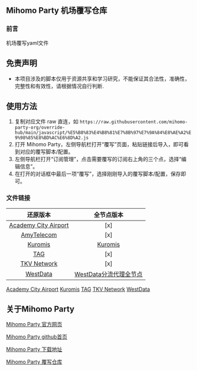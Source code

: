 ## Mihomo Party 机场覆写仓库

### 前言

机场覆写yaml文件

## 免责声明

- 本项目涉及的脚本仅用于资源共享和学习研究，不能保证其合法性，准确性，完整性和有效性，请根据情况自行判断.

## 使用方法

1. 复制对应文件 raw 直连，如 `https://raw.githubusercontent.com/mihomo-party-org/override-hub/main/javascript/%E5%B8%83%E4%B8%81%E7%8B%97%E7%9A%84%E8%AE%A2%E9%98%85%E8%BD%AC%E6%8D%A2.js`
2. 打开 Mihomo Party，左侧导航栏打开“覆写”页面，粘贴链接后导入，即可看到对应的覆写脚本/配置。
3. 左侧导航栏打开“订阅管理”，点击需要覆写的订阅右上角的三个点，选择“编辑信息”。
4. 在打开的对话框中最后一项“覆写”，选择刚刚导入的覆写脚本/配置，保存即可。

### 文件链接

| 还原版本 | 全节点版本 | 
|    :---:     |     :---:      |
|[Academy City Airport](https://raw.githubusercontent.com/xi11-ov/mihomo_party-overwrite_file/main/yaml/Academy%20City%20Airport/Academy%20City%20Airport.yaml)|[x]|
|[AmyTelecom](https://raw.githubusercontent.com/xi11-ov/mihomo_party-overwrite_file/main/yaml/AmyTelecom/AmyTelecom.yaml)|[x]|
|[Kuromis](https://raw.githubusercontent.com/xi11-ov/mihomo_party-overwrite_file/main/yaml/Kuromis/Kuromis%20.yaml)|[Kuromis](https://raw.githubusercontent.com/xi11-ov/mihomo_party-overwrite_file/main/yaml/Kuromis/Kuromis%E5%88%86%E6%B5%81%E4%BB%A3%E7%90%86%E5%85%A8%E8%8A%82%E7%82%B9.yaml)|
|[TAG](https://raw.githubusercontent.com/xi11-ov/mihomo_party-overwrite_file/main/yaml/TAG/TAG.yaml)|[x]|
|[TKV Network](https://raw.githubusercontent.com/xi11-ov/mihomo_party-overwrite_file/main/yaml/TKV%20Network/TKV%20Network.yaml)|[x]|
|[WestData](https://raw.githubusercontent.com/xi11-ov/mihomo_party-overwrite_file/main/yaml/WestData/WestData.yaml)|[WestData分流代理全节点](https://raw.githubusercontent.com/xi11-ov/mihomo_party-overwrite_file/main/yaml/WestData/WestData%E5%88%86%E6%B5%81%E4%BB%A3%E7%90%86%E5%85%A8%E8%8A%82%E7%82%B9.yaml)|







[Academy City Airport](https://raw.githubusercontent.com/xi11-ov/mihomo_party-overwrite_file/main/yaml/Academy%20City%20Airport/Academy%20City%20Airport.yaml)  [Kuromis](https://raw.githubusercontent.com/xi11-ov/mihomo_party-overwrite_file/main/yaml/Kuromis/Kuromis%20.yaml)  [TAG](https://raw.githubusercontent.com/xi11-ov/mihomo_party-overwrite_file/main/yaml/TAG/TAG.yaml)  [TKV Network](https://raw.githubusercontent.com/xi11-ov/mihomo_party-overwrite_file/main/yaml/TKV%20Network/TKV%20Network.yaml)  [WestData](https://raw.githubusercontent.com/xi11-ov/mihomo_party-overwrite_file/main/yaml/WestData/WestData.yaml)

## 关于Mihomo Party

[Mihomo Party 官方网页](https://mihomo.party/)

[Mihomo Party github首页](https://github.com/mihomo-party-org/mihomo-party)

[Mihomo Party 下载地址](https://github.com/mihomo-party-org/mihomo-party/releases)

[Mihomo Party 覆写仓库](https://github.com/mihomo-party-org/override-hub)

